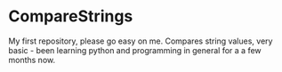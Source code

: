 # CompareStrings
My first repository, please go easy on me. Compares string values, very basic - been learning python and programming in general for a a few months now.
